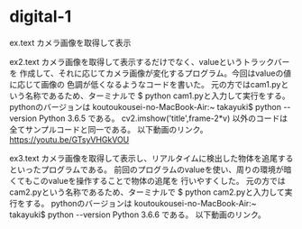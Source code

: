 # digital-1
ex.text
カメラ画像を取得して表示

ex2.text
カメラ画像を取得して表示するだけでなく、valueというトラックバーを
作成して、それに応じてカメラ画像が変化するプログラム。今回はvalueの値に応じて画像の
色調が低くなるようなコードを書いた。
元の方ではcam1.pyという名称であるため、ターミナルで $ python cam1.pyと入力して実行をする。
pythonのバージョンは
koutoukousei-no-MacBook-Air:~ takayuki$ python --version
Python 3.6.5
である。
cv2.imshow('title',frame-2*v) 
以外のコードは全てサンプルコードと同一である。
以下動画のリンク。https://youtu.be/GTsyVHGkVOU

ex3.text
カメラ画像を取得して表示し、リアルタイムに検出した物体を追尾するといったプログラムである。
前回のプログラムのvalueを使い、周りの環境が暗くてもこのvalueを操作することで物体の追尾を
行いやすくした。
元の方ではcam2.pyという名称であるため、ターミナルで $ python cam2.pyと入力して実行をする。
pythonのバージョンは
koutoukousei-no-MacBook-Air:~ takayuki$ python --version
Python 3.6.6
である。
以下動画のリンク。

